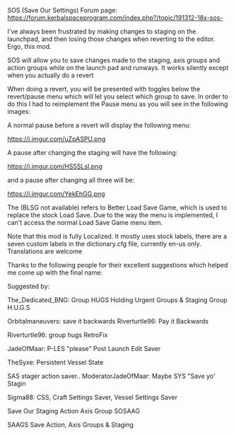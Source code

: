 SOS (Save Our Settings)
Forum page:  https://forum.kerbalspaceprogram.com/index.php?/topic/191312-18x-sos-
           

I've always been frustrated by making changes to staging on the launchpad, 
and then losing those changes when reverting to the editor.  Ergo, this mod.

SOS will allow you to save changes made to the staging, axis groups and 
action groups while on the launch pad and runways.  It works silently 
except when  you actually do a revert

When doing a revert, you will be presented with toggles below the 
revert/pause menu which will let you select which group to save.  In order 
to do this I had to reimplement the Pause menu as you will see in the following images:

A normal pause before a revert will display the following menu:

https://i.imgur.com/uZpASPU.png

A pause after changing the staging will have the following:

https://i.imgur.com/HS5SLsI.png

and a pause after changing all three will be:

https://i.imgur.com/YekEhGG.png

The (BLSG not available) refers to Better Load Save Game, which is used to replace the stock Load Save.
Due to the way the menu is implemented, I can't access the normal Load Save Game menu item.

Note that this mod is fully Localized.  It mostly uses stock labels, there are a seven custom labels in 
the dictionary.cfg file, currently en-us only.  Translations are welcome

Thanks to the following people for their excellent suggestions which helped me come up with the final name:

Suggested by: 

The_Dedicated_BNG: 
	Group HUGS		Holding Urgent Groups & Staging
	Group H.U.G.S

Orbitalmaneuvers:
	save it backwards
Riverturtle96:
	Pay it Backwards

Riverturtle96:
	group hugs
	RetroFix

JadeOfMaar:
	P-LES	"please" Post Launch Edit Saver

TheSyxe: 
	Persistent Vessel State

SAS stager action saver..
ModeratorJadeOfMaar: Maybe SYS "Save yo' Stagin

Sigma88:
	CSS, Craft Settings Saver, 
	Vessel Settings Saver

Save Our Staging Action Axis Group
SOSAAG

SAAGS Save Action, Axis Groups & Staging

